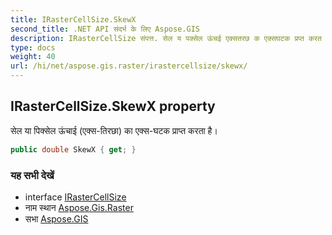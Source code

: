 ```yaml
---
title: IRasterCellSize.SkewX
second_title: .NET API संदर्भ के लिए Aspose.GIS
description: IRasterCellSize संपत्त. सेल य पक्सेल ऊंचई एक्सतरछ क एक्सघटक प्रप्त करत है
type: docs
weight: 40
url: /hi/net/aspose.gis.raster/irastercellsize/skewx/
---
```

## IRasterCellSize.SkewX property

सेल या पिक्सेल ऊंचाई (एक्स-तिरछा) का एक्स-घटक प्राप्त करता है।

```csharp
public double SkewX { get; }
```

### यह सभी देखें

* interface [IRasterCellSize](../)
* नाम स्थान [Aspose.Gis.Raster](../../irastercellsize/)
* सभा [Aspose.GIS](../../../)


